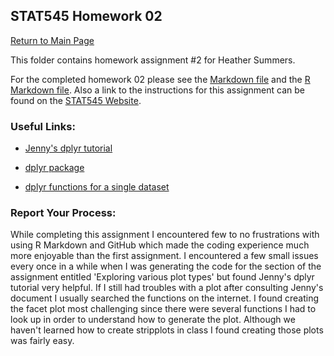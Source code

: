 ## STAT545 Homework 02
[Return to Main Page](https://github.com/heathersummers/STAT545-hw-Summers-Heather)

This folder contains homework assignment #2 for Heather Summers.

For the completed homework 02 please see the [Markdown file](https://github.com/heathersummers/STAT545-hw-Summers-Heather/blob/master/hw02/hw02.md) and the [R Markdown file](https://github.com/heathersummers/STAT545-hw-Summers-Heather/blob/master/hw02/hw02.Rmd). Also a link to the instructions for this assignment can be found on the [STAT545 Website](http://stat545.com/hw02_explore-gapminder-dplyr.html).

### Useful Links:
- [Jenny's dplyr tutorial](https://github.com/jennybc/ggplot2-tutorial)

- [dplyr package](https://cran.r-project.org/web/packages/dplyr/dplyr.pdf)

- [dplyr functions for a single dataset](http://stat545.com/block010_dplyr-end-single-table.html#use-arrange-to-row-order-data-in-a-principled-way)

### Report Your Process:

While completing this assignment I encountered few to no frustrations with using R Markdown and GitHub which made the coding experience much more enjoyable than the first assignment. I encountered a few small issues every once in a while when I was generating the code for the section of the assignment entitled 'Exploring various plot types' but found Jenny's dplyr tutorial very helpful. If I still had troubles with a plot after consulting Jenny's document I usually searched the functions on the internet. I found creating the facet plot most challenging since there were several functions I had to look up in order to understand how to generate the plot. Although we haven't learned how to create stripplots in class I found creating those plots was fairly easy.
